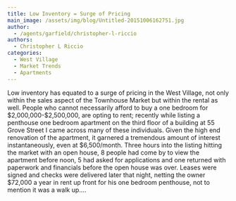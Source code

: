 ```yaml
---
title: Low Inventory = Surge of Pricing
main_image: /assets/img/blog/Untitled-20151006162751.jpg
author:
  - /agents/garfield/christopher-l-riccio
authors:
  - Christopher L Riccio
categories:
  - West Village
  - Market Trends
  - Apartments
---
```

<p>Low inventory has equated to a surge of pricing in the West Village, not only within the sales aspect of the Townhouse Market but within the rental as well.  People who cannot necessarily afford to buy a one bedroom for $2,000,000-$2,500,000, are opting to rent; recently while listing a penthouse one bedroom apartment on the third floor of a building at 55 Grove Street I came across many of these individuals.  Given the high end renovation of the apartment, it garnered a tremendous amount of interest instantaneously, even at $6,500/month.  Three hours into the listing hitting the market with an open house, 8 people had come by to view the apartment before noon, 5 had asked for applications and one returned with paperwork and financials before the open house was over.  Leases were signed and checks were delivered later that night, netting the owner $72,000 a year in rent up front for his one bedroom penthouse, not to mention it was a walk up.... </p>